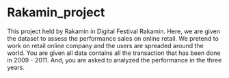 # Rakamin_project
This project held by Rakamin in Digital Festival Rakamin. Here, we are given the dataset to assess the performance sales on online retail.
We pretend to work on retail online company and the users are spreaded around the world. You are given all data contains all
the transaction that has been done in 2009 - 2011. And, you are asked to analyzed the performance in the three years.
